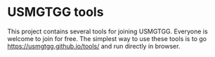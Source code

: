 # USMGTGG tools

This project contains several tools for joining USMGTGG. Everyone is welcome to join for free.
The simplest way to use these tools is to go https://usmgtgg.github.io/tools/ and run directly in browser.

